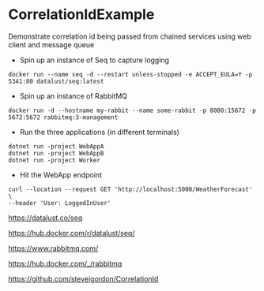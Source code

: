 # CorrelationIdExample
Demonstrate correlation id being passed from chained services using web client and message queue

- Spin up an instance of Seq to capture logging

```
docker run --name seq -d --restart unless-stopped -e ACCEPT_EULA=Y -p 5341:80 datalust/seq:latest
```

- Spin up an instance of RabbitMQ

```
docker run -d --hostname my-rabbit --name some-rabbit -p 8080:15672 -p 5672:5672 rabbitmq:3-management
```

- Run the three applications (in different terminals)

```
dotnet run -project WebAppA
dotnet run -project WebAppB
dotnet run -project Worker
```

- Hit the WebApp endpoint

```
curl --location --request GET 'http://localhost:5000/WeatherForecast' \
--header 'User: LoggedInUser'
```

https://datalust.co/seq

https://hub.docker.com/r/datalust/seq/

https://www.rabbitmq.com/

https://hub.docker.com/_/rabbitmq

https://github.com/stevejgordon/CorrelationId

